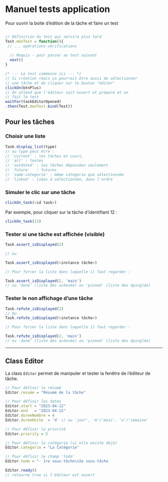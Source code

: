 # Manuel tests application



Pour ouvrir la boite d’édition de la tâche et faire un test

~~~javascript

// Définition du test qui servira plus tard
Test.monTest = function(){
 // ... opérations-vérifications
 
  // Requis - pour passer au test suivant
  next()
}

/* --- Le test commence ici --- */
// Si création (mais ça pourrait être aussi de sélectionner
// une tâche et de cliquer sur le bouton "éditer"
clickOn(btnPlus)
// On attend que l'éditeur soit ouvert et préparé et on
// fait le test
waitFor(taskEditorOpened)
.then(Test.monTest.bind(Test))

~~~

## Pour les tâches

### Choisir une liste 

~~~javascript
Task.display_list(type)
// ou type peut être :
// 'current' : les tâches en cours, 
// 'all' : toutes
// 'outdated' : les tâches dépassées seulement
// 'future'   : futures
// 'same-categorie' : même catégorie que sélectionnée
// 'linked' : liées à sélectionnée, dans l'ordre
~~~



### Simuler le clic sur une tâche

~~~javascript
clickOn_task(<id task>)
~~~

Par exemple, pour cliquer sur la tâche d’identifiant 12 :

~~~javascript
clickOn_task(12)
~~~



### Tester si une tâche est affichée (visible)

~~~javascript
Task.assert_isDisplayed(2)

// ou 

Task.assert_isDisplayed(<instance tâche>)

// Pour forcer la liste dans laquelle il faut regarder :

Task.assert_isDisplayed(2, 'main')
// ou 'done' (liste des achevée) ou 'pinned' (liste des épinglée)
~~~



### Tester le non affichage d’une tâche

~~~javascript
Task.refute_isDisplayed(2)
// Ou
Task.refute_isDisplayed(<instance tâche>)

// Pour forcer la liste dans laquelle il faut regarder :

Task.refute_isDisplayed(2, 'main')
// ou 'done' (liste des achevée) ou 'pinned' (liste des épinglée)
~~~



---

<a name="editor"></a>

## Class Editor

La class `Editor` permet de manipuler et tester la fenêtre de l’éditeur de tâche.

~~~javascript
// Pour définir le résumé
Editor.resume = "Résumé de la tâche"

// Pour définir les dates
Editor.start = "2023-04-12"
Editor.end   = "2023-04-15"
Editor.dureeNombre = 4
Editor.dureeUnite  = 'd' // ou 'jour', 'm'/'mois', 'w'/'semaine' 

// Pour définir la priorité
Editor.priority = 5

// Pour définir la catégorie (si elle existe déjà)
Editor.categorie = "La Catégorie"

// Pour définir le champ 'todo'
Editor.todo = "- 1re sous-tâche\n2e sous-tâche

Editor.ready() 
// retourne true si l'éditeur est ouvert
~~~


